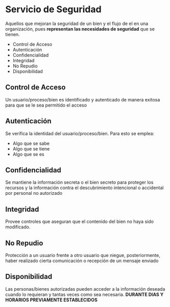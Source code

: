 # Servicio de Seguridad

Aquellos que mejoran la seguridad de un bien y el flujo de el en una organización, pues **representan las necesidades de seguridad** que se tienen.

- Control de Acceso
- Autenticación
- Confidencialidad
- Integridad
- No Repudio
- Disponibilidad

## Control de Acceso
Un usuario/proceso/bien es identificado y autenticado de manera exitosa para que se le sea permitido el acceso

## Autenticación
Se verifica la identidad del usuario/proceso/bien. Para esto se emplea:
- Algo que se sabe
- Algo que se tiene
- Algo que se es

## Confidencialidad
Se mantiene la información secreta o el bien secreto para proteger los recursos y la información contra el descubrimiento intencional o accidental por personal no autorizado

## Integridad
Provee controles que aseguran que el contenido del bien no haya sido modificado.

## No Repudio
Protección a un usuario frente a otro usuario que niegue, posteriormente, haber realizado cierta comunicación o recepción de un mensaje enviado

## Disponibilidad
Las personas/bienes autorizadas pueden acceder a la información deseada cuando lo requieran y tantas veces como sea necesaria. **DURANTE DIAS Y HORARIOS PREVIAMENTE ESTABLECIDOS**